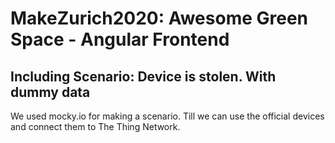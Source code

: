 # MakeZurich2020: Awesome Green Space - Angular Frontend


## Including Scenario: Device is stolen. With dummy data 

We used mocky.io for making a scenario. Till we can use the official devices and connect them to The Thing Network.
